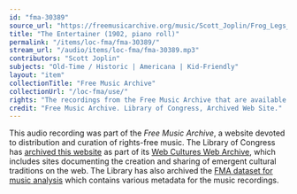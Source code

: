 ```yaml
---
id: "fma-30389"
source_url: "https://freemusicarchive.org/music/Scott_Joplin/Frog_Legs_Ragtime_Era_Favorites/04_-_scott_joplin_-_the_entertainer"
title: "The Entertainer (1902, piano roll)"
permalink: "/items/loc-fma/fma-30389/"
stream_url: "/audio/items/loc-fma/fma-30389.mp3"
contributors: "Scott Joplin"
subjects: "Old-Time / Historic | Americana | Kid-Friendly"
layout: "item"
collectionTitle: "Free Music Archive"
collectionUrl: "/loc-fma/use/"
rights: "The recordings from the Free Music Archive that are available on Citizen DJ have a CC0 1.0 Universal License (Public Domain Dedication) which means you can copy, modify, distribute and perform the work, even for commercial purposes, all without asking permission."
credit: "Free Music Archive. Library of Congress, Archived Web Site."
---
```


This audio recording was part of the _Free Music Archive_, a website devoted to distribution and curation of rights-free music. The Library of Congress has [archived this website](https://www.loc.gov/item/lcwaN0026492/) as part of its [Web Cultures Web Archive](https://www.loc.gov/collections/web-cultures-web-archive/about-this-collection/), which includes sites documenting the creation and sharing of emergent cultural traditions on the web. The Library has also archived the [FMA dataset for music analysis](https://catalog.loc.gov/vwebv/search?searchCode=LCCN&searchArg=2018655052&searchType=1&permalink=y) which contains various metadata for the music recordings.